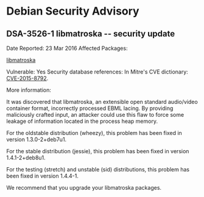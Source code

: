 
Debian Security Advisory
========================


DSA-3526-1 libmatroska -- security update
-----------------------------------------



Date Reported:
23 Mar 2016
Affected Packages:

[libmatroska](https://packages.debian.org/src:libmatroska)

Vulnerable:
Yes
Security database references:
In Mitre's CVE dictionary: [CVE-2015-8792](https://security-tracker.debian.org/tracker/CVE-2015-8792).  

More information:

It was discovered that libmatroska, an extensible open standard
audio/video container format, incorrectly processed EBML lacing. By
providing maliciously crafted input, an attacker could use this flaw
to force some leakage of information located in the process heap
memory.


For the oldstable distribution (wheezy), this problem has been fixed
in version 1.3.0-2+deb7u1.


For the stable distribution (jessie), this problem has been fixed in
version 1.4.1-2+deb8u1.


For the testing (stretch) and unstable (sid) distributions, this
problem has been fixed in version 1.4.4-1.


We recommend that you upgrade your libmatroska packages.





